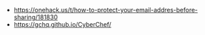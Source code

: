 
- https://onehack.us/t/how-to-protect-your-email-addres-before-sharing/181830
- https://gchq.github.io/CyberChef/
